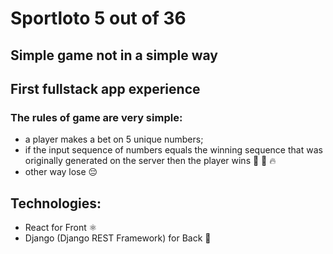 # Sportloto 5 out of 36
## Simple game not in a simple way
## First fullstack app experience

### The rules of game are very simple:
- a player makes a bet on 5 unique numbers;
- if the input sequence of numbers equals the winning sequence that was originally generated on the server then the player wins 🍰 💯  🔥
- other way lose 😔 

## Technologies:
- React for Front  ⚛️
- Django (Django REST Framework) for Back 🐍



